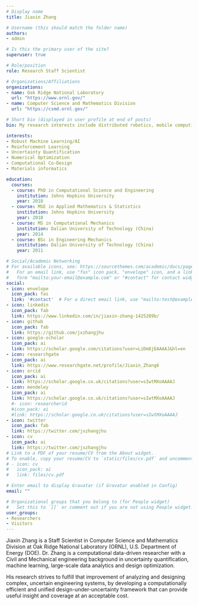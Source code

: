 ```yaml
---
# Display name
title: Jiaxin Zhang

# Username (this should match the folder name)
authors:
- admin

# Is this the primary user of the site?
superuser: true

# Role/position
role: Research Staff Scientist

# Organizations/Affiliations
organizations:
- name: Oak Ridge National Laboratory
  url: "https://www.ornl.gov/"
- name: Computer Science and Mathematics Division
  url: "https://csmd.ornl.gov/"

# Short bio (displayed in user profile at end of posts)
bio: My research interests include distributed robotics, mobile computing and programmable matter.

interests:
- Robust Machine Learning/AI
- Reinforcement Learning
- Uncertainty Quantification
- Numerical Optimization
- Computational Co-Design 
- Materials informatics

education:
  courses:
  - course: PhD in Computational Science and Engineering
    institution: Johns Hopkins University 
    year: 2018
  - course: MSE in Applied Mathematics & Statistics
    institution: Johns Hopkins University 
    year: 2018
  - course: MS in Computational Mechanics
    institution: Dalian University of Technology (China)
    year: 2014
  - course: BSc in Engineering Mechanics
    institution: Dalian University of Technology (China)
    year: 2011

# Social/Academic Networking
# For available icons, see: https://sourcethemes.com/academic/docs/page-builder/#icons
#   For an email link, use "fas" icon pack, "envelope" icon, and a link in the
#   form "mailto:your-email@example.com" or "#contact" for contact widget.
social:
- icon: envelope
  icon_pack: fas
  link: '#contact'  # For a direct email link, use "mailto:test@example.org".
- icon: linkedin
  icon_pack: fab
  link: https://www.linkedin.com/in/jiaxin-zhang-1425289b/
- icon: github
  icon_pack: fab
  link: https://github.com/jxzhangjhu
- icon: google-scholar
  icon_pack: ai
  link: https://scholar.google.com/citations?user=LiDm8jEAAAAJ&hl=en
- icon: researchgate
  icon_pack: ai
  link: https://www.researchgate.net/profile/Jiaxin_Zhang6
- icon: orcid
  icon_pack: ai
  link: https://scholar.google.co.uk/citations?user=sIwtMXoAAAAJ
- icon: mendeley
  icon_pack: ai
  link: https://scholar.google.co.uk/citations?user=sIwtMXoAAAAJ
  #- icon: researcherid
  #icon_pack: ai
  #link: https://scholar.google.co.uk/citations?user=sIwtMXoAAAAJ
- icon: twitter
  icon_pack: fab
  link: https://twitter.com/jxzhangjhu
- icon: cv
  icon_pack: ai
  link: https://twitter.com/jxzhangjhu
# Link to a PDF of your resume/CV from the About widget.
# To enable, copy your resume/CV to `static/files/cv.pdf` and uncomment the lines below.
# - icon: cv
#   icon_pack: ai
#   link: files/cv.pdf

# Enter email to display Gravatar (if Gravatar enabled in Config)
email: ""

# Organizational groups that you belong to (for People widget)
#   Set this to `[]` or comment out if you are not using People widget.
user_groups:
- Researchers
- Visitors
---
```


Jiaxin Zhang is a Staff Scientist in Computer Science and Mathematics Division at Oak Ridge National Laboratory (ORNL), U.S. Department of Energy (DOE). Dr. Zhang is a computational data-driven researcher with a Civil and Mechanical engineering background in uncertainty quantification, machine learning, large-scale data analytics and design optimization.

His research strives to fulfill that improvement of analyzing and designing complex, uncertain engineering systems, by developing a computationally efficient and unified design-under-uncertainty framework that can provide useful insight and coverage at an acceptable cost.
